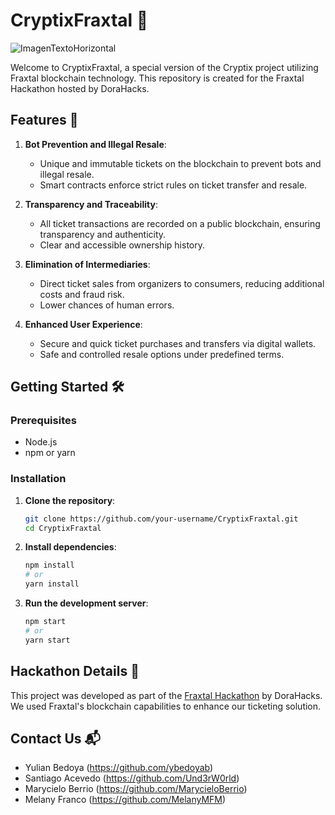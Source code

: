 # CryptixFraxtal 🚀
![ImagenTextoHorizontal](https://github.com/ashensoftware/CryptixFraxtal/assets/72664432/1912efff-d0ac-476a-815a-1822835d84ac)

Welcome to CryptixFraxtal, a special version of the Cryptix project utilizing Fraxtal blockchain technology. This repository is created for the Fraxtal Hackathon hosted by DoraHacks.

## Features 🌟
1. **Bot Prevention and Illegal Resale**:
   - Unique and immutable tickets on the blockchain to prevent bots and illegal resale.
   - Smart contracts enforce strict rules on ticket transfer and resale.

2. **Transparency and Traceability**:
   - All ticket transactions are recorded on a public blockchain, ensuring transparency and authenticity.
   - Clear and accessible ownership history.

3. **Elimination of Intermediaries**:
   - Direct ticket sales from organizers to consumers, reducing additional costs and fraud risk.
   - Lower chances of human errors.

4. **Enhanced User Experience**:
   - Secure and quick ticket purchases and transfers via digital wallets.
   - Safe and controlled resale options under predefined terms.

## Getting Started 🛠️
### Prerequisites
- Node.js
- npm or yarn

### Installation
1. **Clone the repository**:
    ```bash
    git clone https://github.com/your-username/CryptixFraxtal.git
    cd CryptixFraxtal
    ```
2. **Install dependencies**:
    ```bash
    npm install
    # or
    yarn install
    ```

3. **Run the development server**:
    ```bash
    npm start
    # or
    yarn start
    ```

## Hackathon Details 🎉
This project was developed as part of the [Fraxtal Hackathon](https://dorahacks.io/hackathon/fraxtal/detail) by DoraHacks. We used Fraxtal's blockchain capabilities to enhance our ticketing solution.

## Contact Us 📬
- Yulian Bedoya (https://github.com/ybedoyab)
- Santiago Acevedo (https://github.com/Und3rW0rld)
- Marycielo Berrio (https://github.com/MarycieloBerrio)
- Melany Franco (https://github.com/MelanyMFM)
